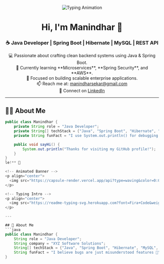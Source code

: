 <!-- Animated Typing Header -->
<p align="center">
  <img src="https://readme-typing-svg.herokuapp.com?font=Fira+Code&weight=600&size=25&pause=1000&color=00C7FF&center=true&vCenter=true&width=550&lines=Hey+there!+👋;I'm+Manindhar!;Java+Developer+%7C+Spring+Boot+%7C+MySQL;Welcome+to+my+GitHub+Profile!+🚀" alt="Typing Animation" />
</p>

<!-- Title and Subtitle -->
<h1 align="center">Hi, I'm Manindhar 👋</h1>
<h3 align="center">☕ Java Developer | Spring Boot | Hibernate | MySQL | REST API</h3>

<p align="center">
💻 Passionate about crafting clean backend systems using Java & Spring Boot.<br/>
🌱 Currently learning **Microservices**, **Spring Security**, and **AWS**.<br/>
🎯 Focused on building scalable enterprise applications.<br/>
📫 Reach me at: <a href="mailto:manindharsekar@gmail.com">manindharsekar@gmail.com</a><br/>
🔗 Connect on <a href="https://www.linkedin.com/in/manindhar-s/" target="_blank">LinkedIn</a>
</p>

---

## 🧑‍💻 About Me
```java
public class Manindhar {
    private String role = "Java Developer";
    private String[] techStack = {"Java", "Spring Boot", "Hibernate", "MySQL", "REST API"};
    private String funFact = "I use System.out.println() for debugging before I trust the debugger 😅";

    public void sayHi() {
        System.out.println("Thanks for visiting my GitHub profile!");
    }
}
le!** 🌟

<!-- Animated Banner -->
<p align="center">
  <img src="https://capsule-render.vercel.app/api?type=waving&color=0:00C7FF,100:0061FF&height=230&section=header&text=👋%20Hey%20I'm%20Manindhar!&fontSize=45&fontColor=ffffff&animation=twinkling&fontAlignY=38" />
</p>

<!-- Typing Intro -->
<p align="center">
  <img src="https://readme-typing-svg.herokuapp.com?font=Fira+Code&weight=600&size=25&pause=1000&color=00C7FF&center=true&vCenter=true&width=500&lines=Java+Developer+☕;Spring+Boot+%7C+Hibernate+%7C+MySQL;Backend+Engineer+%7C+API+Developer;Welcome+to+my+GitHub!+🚀" alt="Typing Animation" />
</p>

---

## 💫 About Me
```java
public class Manindhar {
    String role = "Java Developer";
    String company = "XYZ Software Solutions";
    String[] techStack = {"Java", "Spring Boot", "Hibernate", "MySQL", "REST API"};
    String funFact = "I believe bugs are just misunderstood features 🐛";
}

